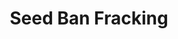 ---
layout: project
title: Seed Ban Fracking
name_for_thumbnail: Seed Ban<br>Fracking
client: Seed Ban Fracking
thumbnail_image: /uploads/site-image-seed-ban-fracking.png
header_image: /uploads/site-image-seed-ban-fracking.png
platforms: [NationBuilder, Aware v2]
year: 2017
roles: Frontend & backend development
web:
  launch_url: https://nt.seedmob.org.au/
  images:
    - /uploads/site-web-seed-ban-fracking.png
type: Campaigning Platform
category: Development for Code Nation Australia
tags: [Campaign Platform, Theme Dark]
type_slug: project
order: 15
---